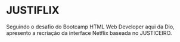 # JUSTIFLIX
Seguindo o desafio do Bootcamp HTML Web Developer aqui da Dio, apresento a recriação da interface Netflix baseada no JUSTICEIRO.
